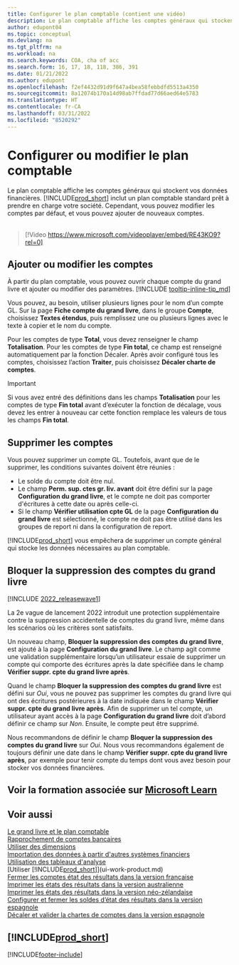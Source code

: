 ```yaml
---
title: Configurer le plan comptable (contient une vidéo)
description: Le plan comptable affiche les comptes généraux qui stockent vos données financières. Vous pouvez modifier les comptes par défaut dans le plan comptable, et vous pouvez ajouter de nouveaux comptes.
author: edupont04
ms.topic: conceptual
ms.devlang: na
ms.tgt_pltfrm: na
ms.workload: na
ms.search.keywords: COA, cha of acc
ms.search.form: 16, 17, 18, 118, 386, 391
ms.date: 01/21/2022
ms.author: edupont
ms.openlocfilehash: f2ef4432d91d9f647a4bea58febbdfd5513a4350
ms.sourcegitcommit: 8a12074b170a14d98ab7ffdad77d66aed64e5783
ms.translationtype: HT
ms.contentlocale: fr-CA
ms.lasthandoff: 03/31/2022
ms.locfileid: "8520292"
---
```

# <a name="set-up-or-change-the-chart-of-accounts"></a>Configurer ou modifier le plan comptable

Le plan comptable affiche les comptes généraux qui stockent vos données financières. [!INCLUDE[prod_short](includes/prod_short.md)] inclut un plan comptable standard prêt à prendre en charge votre société.
Cependant, vous pouvez modifier les comptes par défaut, et vous pouvez ajouter de nouveaux comptes.
<br><br>  

> [!Video https://www.microsoft.com/videoplayer/embed/RE43KO9?rel=0]

## <a name="add-or-change-accounts"></a>Ajouter ou modifier les comptes

À partir du plan comptable, vous pouvez ouvrir chaque compte du grand livre et ajouter ou modifier des paramètres. [!INCLUDE [tooltip-inline-tip_md](includes/tooltip-inline-tip_md.md)]  

Vous pouvez, au besoin, utiliser plusieurs lignes pour le nom d’un compte GL. Sur la page **Fiche compte du grand livre**, dans le groupe **Compte**, choisissez **Textes étendus**, puis remplissez une ou plusieurs lignes avec le texte à copier et le nom du compte.  

Pour les comptes de type **Total**, vous devez renseigner le champ **Totalisation**. Pour les comptes de type **Fin total**, ce champ est renseigné automatiquement par la fonction Décaler. Après avoir configuré tous les comptes, choisissez l’action **Traiter**, puis choisissez **Décaler charte de comptes**.  

> [!IMPORTANT]
> Si vous avez entré des définitions dans les champs **Totalisation** pour les comptes de type **Fin total** avant d’exécuter la fonction de décalage, vous devez les entrer à nouveau car cette fonction remplace les valeurs de tous les champs **Fin total**.

## <a name="delete-accounts"></a>Supprimer les comptes

Vous pouvez supprimer un compte GL. Toutefois, avant que de le supprimer, les conditions suivantes doivent être réunies :  

* Le solde du compte doit être nul.  
* Le champ **Perm. sup. ctes gr. liv. avant** doit être défini sur la page **Configuration du grand livre**, et le compte ne doit pas comporter d'écritures à cette date ou après celle-ci.  
* Si le champ **Vérifier utilisation cpte GL** de la page **Configuration du grand livre** est sélectionné, le compte ne doit pas être utilisé dans les groupes de report ni dans la configuration de report.  

[!INCLUDE[prod_short](includes/prod_short.md)] vous empêchera de supprimer un compte général qui stocke les données nécessaires au plan comptable.  

## <a name="block-deletion-of-gl-accounts"></a>Bloquer la suppression des comptes du grand livre

[!INCLUDE [2022_releasewave1](includes/2022_releasewave1.md)]

La 2e vague de lancement 2022 introduit une protection supplémentaire contre la suppression accidentelle de comptes du grand livre, même dans les scénarios où les critères sont satisfaits.  

Un nouveau champ, **Bloquer la suppression des comptes du grand livre**, est ajouté à la page **Configuration du grand livre**. Le champ agit comme une validation supplémentaire lorsqu’un utilisateur essaie de supprimer un compte qui comporte des écritures après la date spécifiée dans le champ **Vérifier suppr. cpte du grand livre après**.

Quand le champ **Bloquer la suppression des comptes du grand livre** est défini sur *Oui*, vous ne pouvez pas supprimer les comptes du grand livre qui ont des écritures postérieures à la date indiquée dans le champ **Vérifier suppr. cpte du grand livre après**. Afin de supprimer un tel compte, un utilisateur ayant accès à la page **Configuration du grand livre** doit d’abord définir ce champ sur *Non*. Ensuite, le compte peut être supprimé.  

Nous recommandons de définir le champ **Bloquer la suppression des comptes du grand livre** sur *Oui*. Nous vous recommandons également de toujours définir une date dans le champ **Vérifier suppr. cpte du grand livre après**, par exemple pour tenir compte du temps dont vous avez besoin pour stocker vos données financières.  

## <a name="see-related-training-at-microsoft-learn"></a>Voir la formation associée sur [Microsoft Learn](/learn/modules/chart-accounts-dynamics-365-business-central/index)

## <a name="see-also"></a>Voir aussi

[Le grand livre et le plan comptable](finance-general-ledger.md)  
[Rapprochement de comptes bancaires](bank-manage-bank-accounts.md)  
[Utiliser des dimensions](finance-dimensions.md)  
[Importation des données à partir d'autres systèmes financiers](across-import-data-configuration-packages.md)  
[Utilisation des tableaux d'analyse](bi-how-work-account-schedule.md)  
[Utiliser [!INCLUDE[prod_short](includes/prod_short.md)]](ui-work-product.md)  
[Fermer les comptes état des résultats dans la version française](LocalFunctionality/France/how-to-close-income-statement-accounts.md)  
[Imprimer les états des résultats dans la version australienne](LocalFunctionality/Australia/how-to-print-income-statements.md)  
[Imprimer les états des résultats dans la version néo-zélandaise](LocalFunctionality/NewZealand/how-to-print-income-statements.md)  
[Configurer et fermer les soldes d’état des résultats dans la version espagnole](LocalFunctionality/Spain/how-to-set-up-and-close-income-statement-balances.md)  
[Décaler et valider la chartes de comptes dans la version espagnole](LocalFunctionality/Spain/how-to-indent-and-validate-chart-of-accounts.md)  

## [!INCLUDE[prod_short](includes/free_trial_md.md)]


[!INCLUDE[footer-include](includes/footer-banner.md)]